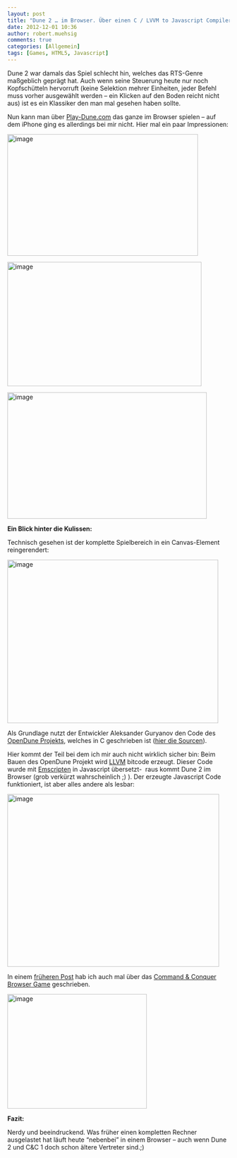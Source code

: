 ```yaml
---
layout: post
title: "Dune 2 … im Browser. Über einen C / LVVM to Javascript Compiler."
date: 2012-12-01 10:36
author: robert.muehsig
comments: true
categories: [Allgemein]
tags: [Games, HTML5, Javascript]
---
```

<p>Dune 2 war damals das Spiel schlecht hin, welches das RTS-Genre maßgeblich geprägt hat. Auch wenn seine Steuerung heute nur noch Kopfschütteln hervorruft (keine Selektion mehrer Einheiten, jeder Befehl muss vorher ausgewählt werden – ein Klicken auf den Boden reicht nicht aus) ist es ein Klassiker den man mal gesehen haben sollte.</p> <p>Nun kann man über <a href="http://play-dune.com">Play-Dune.com</a> das ganze im Browser spielen – auf dem iPhone ging es allerdings bei mir nicht. Hier mal ein paar Impressionen:</p> <p><a href="{{BASE_PATH}}/assets/wp-images/image1664.png"><img title="image" style="border-top: 0px; border-right: 0px; border-bottom: 0px; border-left: 0px; display: inline" border="0" alt="image" src="{{BASE_PATH}}/assets/wp-images/image_thumb822.png" width="432" height="276"></a> </p> <p><a href="{{BASE_PATH}}/assets/wp-images/image1665.png"><img title="image" style="border-top: 0px; border-right: 0px; border-bottom: 0px; border-left: 0px; display: inline" border="0" alt="image" src="{{BASE_PATH}}/assets/wp-images/image_thumb823.png" width="440" height="282"></a> </p> <p><a href="{{BASE_PATH}}/assets/wp-images/image1666.png"><img title="image" style="border-top: 0px; border-right: 0px; border-bottom: 0px; border-left: 0px; display: inline" border="0" alt="image" src="{{BASE_PATH}}/assets/wp-images/image_thumb824.png" width="452" height="287"></a> </p> <p><strong>Ein Blick hinter die Kulissen:</strong></p> <p>Technisch gesehen ist der komplette Spielbereich in ein Canvas-Element reingerendert:</p> <p><a href="{{BASE_PATH}}/assets/wp-images/image1667.png"><img title="image" style="border-top: 0px; border-right: 0px; border-bottom: 0px; border-left: 0px; display: inline" border="0" alt="image" src="{{BASE_PATH}}/assets/wp-images/image_thumb825.png" width="478" height="371"></a> </p> <p></p> <p></p> <p></p> <p>Als Grundlage nutzt der Entwickler Aleksander Guryanov den Code des <a href="http://www.opendune.org/">OpenDune Projekts</a>, welches in C geschrieben ist (<a href="http://svn.opendune.org/trunk/">hier die Sourcen</a>). </p> <p>Hier kommt der Teil bei dem ich mir auch nicht wirklich sicher bin: Beim Bauen des OpenDune Projekt wird <a href="http://en.wikipedia.org/wiki/LLVM">LLVM</a> bitcode erzeugt. Dieser Code wurde mit <a href="https://github.com/kripken/emscripten">Emscripten</a> in Javascript übersetzt-&nbsp; raus kommt Dune 2 im Browser (grob verkürzt wahrscheinlich ;) ). Der erzeugte Javascript Code funktioniert, ist aber alles andere als lesbar:</p> <p><a href="{{BASE_PATH}}/assets/wp-images/image1668.png"><img title="image" style="border-top: 0px; border-right: 0px; border-bottom: 0px; border-left: 0px; display: inline" border="0" alt="image" src="{{BASE_PATH}}/assets/wp-images/image_thumb826.png" width="480" height="392"></a> </p> <p>In einem <a href="http://code-inside.de/blog/2012/03/12/html5-games-tooling-3d/">früheren Post</a> hab ich auch mal über das <a href="http://www.adityaravishankar.com/projects/games/command-and-conquer/">Command &amp; Conquer Browser Game</a> geschrieben.</p> <p><a href="{{BASE_PATH}}/assets/wp-images/image1669.png"><img title="image" style="border-top: 0px; border-right: 0px; border-bottom: 0px; border-left: 0px; display: inline" border="0" alt="image" src="{{BASE_PATH}}/assets/wp-images/image_thumb827.png" width="316" height="260"></a> </p> <p><strong>Fazit:</strong></p> <p>Nerdy und beeindruckend. Was früher einen kompletten Rechner ausgelastet hat läuft heute “nebenbei” in einem Browser – auch wenn Dune 2 und C&amp;C 1 doch schon ältere Vertreter sind.;)</p>
